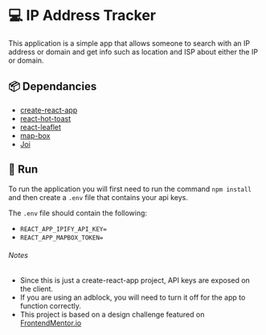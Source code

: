 # 💻 IP Address Tracker

This application is a simple app that allows someone to search with an IP address or domain and get info such as location and ISP about either the IP or domain.

## 📦 Dependancies

- [create-react-app](https://github.com/facebook/create-react-app)
- [react-hot-toast](https://github.com/timolins/react-hot-toast)
- [react-leaflet](https://github.com/PaulLeCam/react-leaflet)
- [map-box](https://www.mapbox.com/)
- [Joi](https://github.com/sideway/joi)

## 🏃 Run

To run the application you will first need to run the command `npm install` and then create a `.env` file that contains your api keys.

The `.env` file should contain the following:

- `REACT_APP_IPIFY_API_KEY=`
- `REACT_APP_MAPBOX_TOKEN=`

###### Notes

- Since this is just a create-react-app project, API keys are exposed on the client.
- If you are using an adblock, you will need to turn it off for the app to function correctly.
- This project is based on a design challenge featured on [FrontendMentor.io](https://www.frontendmentor.io/challenges/ip-address-tracker-I8-0yYAH0)
